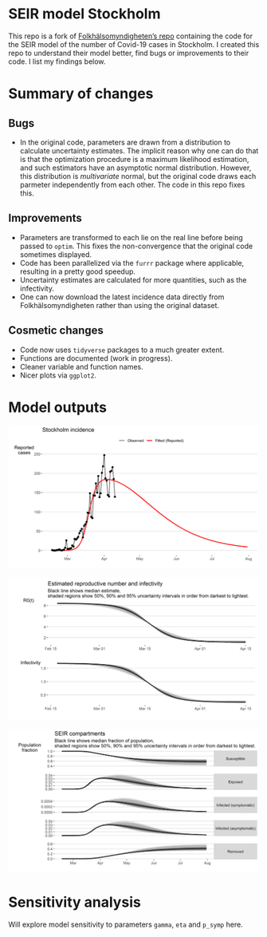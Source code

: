 SEIR model Stockholm
================

This repo is a fork of [Folkhälsomyndigheten’s
repo](https://github.com/FohmAnalys/SEIR-model-Stockholm) containing the
code for the SEIR model of the number of Covid-19 cases in Stockholm. I
created this repo to understand their model better, find bugs or
improvements to their code. I list my findings below.

# Summary of changes

## Bugs

  - In the original code, parameters are drawn from a distribution to
    calculate uncertainty estimates. The implicit reason why one can do
    that is that the optimization procedure is a maximum likelihood
    estimation, and such estimators have an asymptotic normal
    distribution. However, this distribution is <i>multivariate</i>
    normal, but the original code draws each parmeter independently from
    each other. The code in this repo fixes this.

## Improvements

  - Parameters are transformed to each lie on the real line before being
    passed to `optim`. This fixes the non-convergence that the original
    code sometimes displayed.
  - Code has been parallelized via the `furrr` package where applicable,
    resulting in a pretty good speedup.
  - Uncertainty estimates are calculated for more quantities, such as
    the infectivity.
  - One can now download the latest incidence data directly from
    Folkhälsomyndigheten rather than using the original dataset.

## Cosmetic changes

  - Code now uses `tidyverse` packages to a much greater extent.
  - Functions are documented (work in progress).
  - Cleaner variable and function names.
  - Nicer plots via `ggplot2`.

# Model outputs

![Fitted incidence.](./Results/Figures/fitted_incidence.png)

![Fitted incidence.](./Results/Figures/R0_infectivity.png)

![Caption for the picture.](./Results/Figures/model_compartments.png)

# Sensitivity analysis

Will explore model sensitivity to parameters `gamma`, `eta` and `p_symp`
here.

